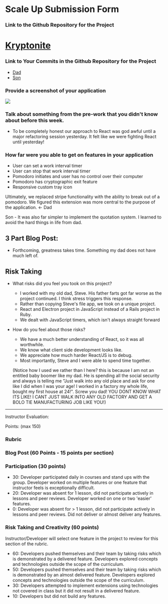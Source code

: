 # Scale Up Submission Form

### Link to the Github Repository for the Project
# [Kryptonite](https://github.com/stevepentler/Kryptonite)

### Link to Your Commits in the Github Repository for the Project
- [Dad](https://github.com/stevepentler/Kryptonite/commits/master?author=stevepentler)
- [Son](https://github.com/stevepentler/Kryptonite/commits/master?author=Jlawlzz)

### Provide a screenshot of your application
![](http://g.recordit.co/ATMpjvsVwU.gif)

### Talk about something from the pre-work that you didn't know about before this week.
- To be completely honest our approach to React was god awful until a major refactoring session yesterday. It felt like we were fighting React until yesterday!

### How far were you able to get on features in your application
- User can set a work interval timer
- User can stop that work interval timer
- Pomodoro initiates and user has no control over their computer
- Pomodoro has cryptographic exit feature
- Responsive custom tray icon

Ultimately, we replaced stripe functionality with the ability to break out of a pomodoro. We figured this extension was more central to the purpose of the application. <- Dad

Son - It was also far simpler to implement the quotation system. I learned to avoid the hard things in life from dad.


## 3 Part Blog Post:
  - Forthcoming, greatness takes time. Something my dad does not have much left of.

## Risk Taking
  - What risks did you feel you took on this project?
    -    I worked with my old dad, Steve. His father farts got far worse as the project continued. I think stress triggers this response.
    -    Rather than copying Steve's file app, we took on a unique project.
    -    React and Electron project in JavaScript instead of a Rails project in Ruby.
    -    We dealt with JavaScript timers, which isn't always straight forward
  - How do you feel about those risks?
    - We have a much better understanding of React, so it was all worthwhile.
    - We know what client side development looks like.
    - We appreciate how much harder React/JS is to debug.
    - Most importantly, Steve and I were able to spend time together.

    (Notice how I used we rather than I here? this is because I am not an entitled baby boomer like my dad. He is spending all the social security and always is telling me "Just walk into any old place and ask for one like I did when I was your age! I worked in a factory my whole life, bought my first house at 24!". Screw you dad! YOU DONT KNOW WHAT ITS LIKE! I CANT JUST WALK INTO ANY OLD FACTORY AND GET A BOLO TIE MANUFACTURING JOB LIKE YOU!)

-----

Instructor Evaluation:

Points: (max 150)

### Rubric

### Blog Post (60 Points - 15 points per section)

### Participation (30 points)
  * 30: Developer participated daily in courses and stand ups with the group. Developer worked on multiple features or one feature that instructor feels is exceptionally difficult.
  * 20: Developer was absent for 1 lesson, did not participate actively in lessons and peer reviews. Developer worked on one or two 'easier' features.
  * 0: Developer was absent for > 1 lesson, did not participate actively in lessons and peer reviews. Did not deliver or almost deliver any features.

### Risk Taking and Creativity (60 points)

Instructor/Developer will select one feature in the project to review for this section of the rubric.

  * 60: Developers pushed themselves and their team by taking risks which is demonstrated by a delivered feature. Developers explored concepts and technologies outside the scope of the curriculum.
  * 50: Developers pushed themselves and their team by taking risks which is demonstrated by an almost delivered feature. Developers explored concepts and technologies outside the scope of the curriculum.
  * 30: Developers attempted to implement extensions using technologies not covered in class but it did not result in a delivered feature.
  * 10: Developers but did not build any features.
